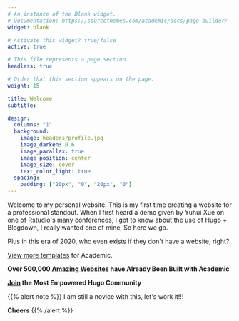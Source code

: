 ```yaml
---
# An instance of the Blank widget.
# Documentation: https://sourcethemes.com/academic/docs/page-builder/
widget: blank

# Activate this widget? true/false
active: true

# This file represents a page section.
headless: true

# Order that this section appears on the page.
weight: 15

title: Welcome
subtitle:

design:
  columns: "1"
  background:
    image: headers/profile.jpg
    image_darken: 0.6
    image_parallax: true
    image_position: center
    image_size: cover
    text_color_light: true
  spacing:
    padding: ["20px", "0", "20px", "0"]
---
```


Welcome to my personal website. This is my first time creating a website for a professional standout. When I first heard a demo given by Yuhui Xue on one of Rstudio's many conferences, I got to know about the use of Hugo + Blogdown, I really wanted one of mine, So here we go. 

Plus in this era of 2020, who even exists if they don't have a website, right?

[View more templates](https://sourcethemes.com/academic/templates/) for Academic.

**Over 500,000 [Amazing Websites](https://sourcethemes.com/academic/) have Already Been Built with Academic**

**[Join](https://sourcethemes.com/academic/docs/install/) the Most Empowered Hugo Community**

{{% alert note %}}
I am still a novice with this, let's work it!!! 

**Cheers**
{{% /alert %}}

